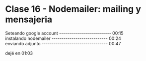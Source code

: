 # Clase 16 - Nodemailer: mailing y mensajeria

Seteando google account -------------------------- 00:15  
instalando nodemailer ---------------------------- 00:24  
enviando adjunto --------------------------------- 00:47  


dejé en 01:03

